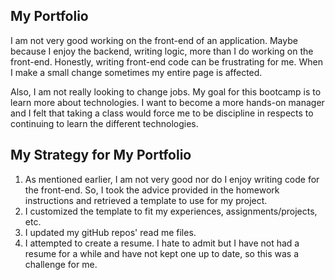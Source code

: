 ## My Portfolio

I am not very good working on the front-end of an application. Maybe because I enjoy the backend, writing logic, more than I do working on the front-end. Honestly, writing front-end code can be frustrating for me. When I make a small change sometimes my entire page is affected. 


Also, I am not really looking to change jobs. My goal for this bootcamp is to learn more about technologies. I want to become a more hands-on manager and I felt that taking a class would force me to be discipline in respects to continuing to learn the different technologies.

## My Strategy for My Portfolio 

1. As mentioned earlier, I am not very good nor do I enjoy writing code for the front-end. So, I took the advice provided in the homework instructions and retrieved a template to use for my project. 
2. I customized the template to fit my experiences, assignments/projects, etc.
3. I updated my gitHub repos' read me files.
4. I attempted to create a resume. I hate to admit but I have not had a resume for a while and have not kept one up to date, so this was a challenge for me. 
